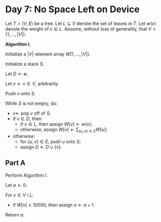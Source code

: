 <!-- day07.md -->

# Day 7: No Space Left on Device

Let $T=(V,E)$ be a tree. Let $L\subseteq V$ denote the set of leaves in $T$. Let $w(v)$ denote
the weight of $v\in L$. Assume, without loss of generality, that
$V=\{1,\dots,|V|\}$.

**Algorithm I.**

Initialize a $|V|$-element array $W[1,\dots,|V|]$.

Initialize a stack $S$.

Let $D\leftarrow\emptyset$.

Let $v\leftarrow v\in V$, arbitrarily.

Push $v$ onto $S$.

While $S$ is not empty, do:

* $v\leftarrow$ pop $v$ off of $S$;
* if $v\in D$, then:
  * if $v\in L$, then assign $W[v]\leftarrow w(v)$;
  * otherwise, assign $W[v]\leftarrow\sum_{\{u,v\}\in E}W[u]$;
* otherwise:
  * for $\{u,v\}\in E$, push $u$ onto $S$;
  * assign $D\leftarrow D\cup\{v\}$.

## Part A

Perform Algorithm I.

Let $a\leftarrow 0$.

For $v\in V\setminus L$:

* if $W[v]\geq 10000$, then assign $a\leftarrow a+1$.

Return $a$.
